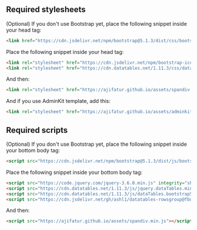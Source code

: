 ## Required stylesheets

(Optional) If you don't use Bootstrap yet, place the following snippet inside your head tag:

```html
<link href="https://cdn.jsdelivr.net/npm/bootstrap@5.1.3/dist/css/bootstrap.min.css" rel="stylesheet" integrity="sha384-1BmE4kWBq78iYhFldvKuhfTAU6auU8tT94WrHftjDbrCEXSU1oBoqyl2QvZ6jIW3" crossorigin="anonymous">
```

Place the following snippet inside your head tag:

```html
<link rel="stylesheet" href="https://cdn.jsdelivr.net/npm/bootstrap-icons@1.5.0/font/bootstrap-icons.css">
<link rel="stylesheet" href="https://cdn.datatables.net/1.11.3/css/dataTables.bootstrap5.min.css">
```

And then:

```html
<link rel="stylesheet" href="https://ajifatur.github.io/assets/spandiv.min.css">
```

And if you use AdminKit template, add this:

```html
<link rel="stylesheet" href="https://ajifatur.github.io/assets/adminkit-themes.min.css">
```

## Required scripts

(Optional) If you don't use Bootstrap yet, place the following snippet inside your bottom body tag:

```html
<script src="https://cdn.jsdelivr.net/npm/bootstrap@5.1.3/dist/js/bootstrap.bundle.min.js" integrity="sha384-ka7Sk0Gln4gmtz2MlQnikT1wXgYsOg+OMhuP+IlRH9sENBO0LRn5q+8nbTov4+1p" crossorigin="anonymous"></script>
```

Place the following snippet inside your bottom body tag:

```html
<script src="https://code.jquery.com/jquery-3.6.0.min.js" integrity="sha256-/xUj+3OJU5yExlq6GSYGSHk7tPXikynS7ogEvDej/m4=" crossorigin="anonymous"></script>
<script src="https://cdn.datatables.net/1.11.3/js/jquery.dataTables.min.js"></script>
<script src="https://cdn.datatables.net/1.11.3/js/dataTables.bootstrap5.min.js"></script>
<script src="https://cdn.jsdelivr.net/gh/ashl1/datatables-rowsgroup@fbd569b8768155c7a9a62568e66a64115887d7d0/dataTables.rowsGroup.js"></script>
```

And then:

```html
<script src="https://ajifatur.github.io/assets/spandiv.min.js"></script>
```
